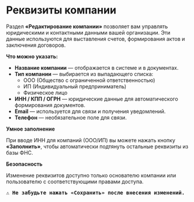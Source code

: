 # Реквизиты компании

Раздел **«Редактирование компании»** позволяет вам управлять юридическими и контактными данными вашей организации. Эти данные используются для выставления счетов, формирования актов и заключения договоров.

**Что можно указать:**

* **Название компании** — отображается в системе и в документах.
* **Тип компании** — выбирается из выпадающего списка:
  * ООО (Общество с ограниченной ответственностью)
  * ИП (Индивидуальный предприниматель)
  * Физическое лицо
* **ИНН / КПП / ОГРН** — юридические данные для автоматического формирования документов.
* **Email** — используется для связи и получения уведомлений.
* **Телефон** — необязательное поле для связи.

**Умное заполнение**

При вводе ИНН для компаний (ООО/ИП) вы можете нажать кнопку **«Заполнить»**, чтобы автоматически подтянуть остальные реквизиты из базы ФНС.

**Безопасность**

Изменение реквизитов доступно только основателю компании или пользователю с соответствующими правами доступа.

<kbd>**⚠️ Не забудьте нажать «Сохранить» после внесения изменений.**</kbd>
